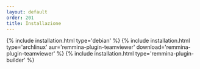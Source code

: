 ```yaml
---
layout: default
order: 201
title: Installazione
---
```

{% include installation.html type='debian' %}
{% include installation.html type='archlinux' aur='remmina-plugin-teamviewer' download='remmina-plugin-teamviewer' %}
{% include installation.html type='remmina-plugin-builder' %}
